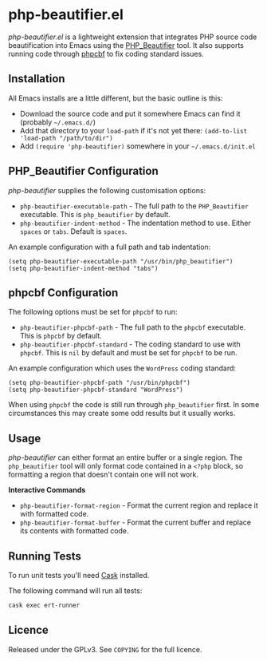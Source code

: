 # php-beautifier.el

*php-beautifier.el* is a lightweight extension that integrates PHP source code
beautification into Emacs using the
[PHP_Beautifier](https://pear.php.net/package/PHP_Beautifier/) tool. It also
supports running code through
[phpcbf](https://github.com/squizlabs/PHP_CodeSniffer) to fix coding standard
issues.


## Installation

All Emacs installs are a little different, but the basic outline is this:

  - Download the source code and put it somewhere Emacs can find it (probably
    `~/.emacs.d/`)
  - Add that directory to your `load-path` if it's not yet there: `(add-to-list
    'load-path "/path/to/dir")`
  - Add `(require 'php-beautifier)` somewhere in your `~/.emacs.d/init.el`


## PHP_Beautifier Configuration

*php-beautifier* supplies the following customisation options:

  - `php-beautifier-executable-path` - The full path to the `PHP_Beautifier`
    executable. This is `php_beautifier` by default.
  - `php-beautifier-indent-method` - The indentation method to use. Either
    `spaces` or `tabs`. Default is `spaces`.

An example configuration with a full path and tab indentation:

```emacs-lisp
(setq php-beautifier-executable-path "/usr/bin/php_beautifier")
(setq php-beautifier-indent-method "tabs")
```


## phpcbf Configuration

The following options must be set for `phpcbf` to run:

  - `php-beautifier-phpcbf-path` - The full path to the `phpcbf`
    executable. This is `phpcbf` by default.
  - `php-beautifier-phpcbf-standard` - The coding standard to use with
    `phpcbf`. This is `nil` by default and must be set for `phpcbf` to be run.

An example configuration which uses the `WordPress` coding standard:

```emacs-lisp
(setq php-beautifier-phpcbf-path "/usr/bin/phpcbf")
(setq php-beautifier-phpcbf-standard "WordPress")
```

When using `phpcbf` the code is still run through `php_beautifier` first. In
some circumstances this may create some odd results but it usually works.


## Usage

*php-beautifier* can either format an entire buffer or a single region. The
`php_beautifier` tool will only format code contained in a `<?php` block, so
formatting a region that doesn't contain one will not work.

**Interactive Commands**

  - `php-beautifier-format-region` - Format the current region and replace it
    with formatted code.
  - `php-beautifier-format-buffer` - Format the current buffer and replace its
    contents with formatted code.


## Running Tests

To run unit tests you'll need [Cask](https://github.com/cask/cask) installed.

The following command will run all tests:

```bash
cask exec ert-runner
```


## Licence

Released under the GPLv3. See `COPYING` for the full licence.
